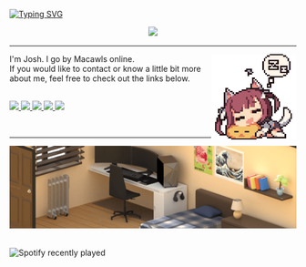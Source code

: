 <a href="https://git.io/typing-svg"><img src="https://readme-typing-svg.herokuapp.com?font=JetBrains+Mono&size=30&duration=4000&pause=100&background=1F2430&center=true&vCenter=true&width=1000&height=60&lines=Oceans+47+%F0%9F%8C%8A" alt="Typing SVG" /></a>

<div align="center">
<img src="https://github-readme-stats.vercel.app/api?username=macawls&show_icons=true&theme=ayu-mirage">
<hr>
</div>

<div align="left">
  <img src="sleeping.gif" align="right" width="150">
  <p>I'm Josh. I go by Macawls online.
  <br>If you would like to contact or know a little bit more about me, feel free to check out the links below.</p><br>
</div>

<!-- links -->
<a href="https://macawls.dev/" target="_blank">
<img src="https://img.shields.io/badge/MY_WEBSITE-100000?style=for-the-badge&logo=about.me&logoColor=FFFFFF&labelColor=1f2430&color=f4cd7c"> 
</a>

<a href="https://macawls.dev/blog/" target="_blank">
<img src="https://img.shields.io/badge/My_blog-100000?style=for-the-badge&logo=About.me&logoColor=FFFFFF&labelColor=1f2430&color=f4cd7c">
</a>

<a href='https://www.linkedin.com/in/joshua-macauley-17a004225/' target="_blank">
  <img src='https://img.shields.io/badge/linkedin-100000?style=for-the-badge&logo=linkedin&logoColor=FFFFFF&labelColor=1f2430&color=f4cd7c'/>
</a>

<a href="mailto:josh@macawls.dev" target="_blank">
<img src="https://img.shields.io/badge/email me-100000?style=for-the-badge&logo=Tutanota&logoColor=FFFFFF&labelColor=1f2430&color=f4cd7c">
</a>



<a href="https://steamcommunity.com/id/macawls" target="_blank">
<img src="https://img.shields.io/badge/Steam-100000?style=for-the-badge&logo=Steam&logoColor=white&labelColor=1f2430&color=f4cd7c">
</a>

<br><hr>

<!-- 
  Badges made with
  https://shivamkapasia-developer-edition.ap16.force.com/Badges4Me/s/
-->

<div align="center"> <img src="denoise-min.png"><br><br></div>

![Spotify recently played](https://spotify-recently-played-readme.vercel.app/api?user=31o7peloe4i6yfnxmmdwrydcgo34&count=3&width=1000)
